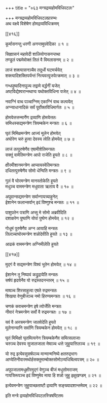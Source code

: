 +++
title = "०६३ मन्त्रद्रव्यहोमविधिपटलः"

+++
मन्त्रद्रव्यहोमविधिपटलप्रारम्भः  
अथ वक्ष्ये विशेषेण होमद्रव्यविधिक्रमम्  

[[४१६]]  

कूर्मासनन्तु धरणी अनन्तमुपवेदिका ॥ १ ॥


सिह्मासनं महावेदी शालियोगासनन्तथा  
तण्डुलं पद्ममेवोक्तं तिलं वै विमलासनम् ॥ २ ॥


लाजं शक्त्यासनञ्चैव तदूर्ध्वे घटमर्चयेत्  
शक्त्यादिशक्तिपर्यन्तं नित्यवत्पूजयेत्क्रमात् ॥ ३ ॥


गन्धपुष्पादिनापूज्य तद्वामे वर्द्धनीं यजेत्  
अष्टविद्येश्वरान्स्थाप्य यथोक्तविधिना यजेत् ॥ ४ ॥


नवाग्निं वाथ पञ्चाग्निम् एकाग्निं वाथ कल्पयेत्  
अग्न्याधानादिकं सर्वं पूर्वोक्तविधिमार्गतः ॥ ५ ॥


होमयेत्तत्तन्मार्गेण द्रव्याणि होमयेत्ततः  
समिधस्सद्यमन्त्रेण त्रियम्बकेन मन्त्रतः ॥ ६ ॥


घृतं मिमिक्षमन्त्रेण आज्यं मूलेन होमयेत्  
अघोरेण चरुं हुत्वा देवस्य त्वेति होमयेत् ॥ ७ ॥


लाजं तत्पुरुषेणैव एषामीशेतिमन्त्रतः  
सक्तुं वामेतिमन्त्रेण आपो राजेति हूयते ॥ ८ ॥


क्षीरमीशानमन्त्रेण आप्यायस्वेतिमन्त्रतः  
दधितत्पुरुषेणैव सोमो धेन्विति मन्त्रतः ॥ ९ ॥


गुलं वै घोरमन्त्रेण मानस्तोकेति हूयते  
मधुञ्च वाममन्त्रेण मधुवाता ऋताय वै ॥ १० ॥


अपूवान्सद्यमन्त्रेण सर्वान्गायत्र्याहुनेत्  
ईशानेन फलान्सर्वान् इदं विष्णुश्च मन्त्रतः ॥ ११ ॥


पाशुपतेन पत्राणि अप्सु मे सोमो अब्रवीदिति  
दशाक्षरेण पुष्पाणि योपां पुष्पेण होमयेत् ॥ १२ ॥


गोधूमं पुरुषेणैव अग्न आयाहि मन्त्रतः  
तिलञ्चाघोरमन्त्रेण शन्नोदेवीति हूयते ॥ १३ ॥


आढकं वाममन्त्रेण अग्निमीलेति हूयते  

[[४१७]]  

मुद्गं वै सद्यमन्त्रेण विश्वं भूतेन होमयेत् ॥ १४ ॥


ईशानेन तु निष्पावं कद्रुद्रायेति मन्त्रतः  
सर्षपं हृदयेनैव यो रुद्रस्तदनन्तरम् ॥ १५ ॥


माषञ्च शिरसाहुत्वा एषते रुद्रमन्त्रतः  
शिखया वेणुबीजञ्च नमो हिरण्यमन्त्रतः ॥ १६ ॥


चणकं कवचमन्त्रेण इषे त्वोर्जेति मन्त्रतः  
नीवारं नेत्रमन्त्रेण सर्वो वै रुद्रमन्त्रतः ॥ १७ ॥


यवं वै अस्त्रमन्त्रेण जातवेदेति हूयते  
मूलेनान्यानि सर्वाणि त्रियम्बकेन होमयेत् ॥ १८ ॥


घृतं मिमिक्षो घृतमित्यनेन त्रियम्बकेणैव समित्सलाजाः  
चरुञ्च देवस्य सुजालजाला मेषाञ्च धत्ते जुहुयात्तिलञ्च ॥ १९ ॥


यो रुद्र इत्येवसुसर्षपञ्च मान्मान्मनिष्ये क्षतरुद्रभागः  
आप्येतिनीवारमथोर्हसक्तुमाम्बोक्तसोमोऽप्यधिबिल्वपत्रम् ॥ २० ॥


अपूपजालामधुक्षीरमुद्गं वेणुञ्च बीजं मधुसोमराजम्  
गायत्रिरूपञ्च इदं विष्णुमेव माया हि शन्नो जुहु इक्षुखण्डम् ॥ २१ ॥


इत्येवमन्त्रेण जुहुयाच्छताष्टौ द्रव्याणि सङ्ख्यादशान्तमेवम् ॥ २२ ॥


इति मन्त्रे द्रव्यहोमविधिपटलस्त्रिषष्टितमः  
